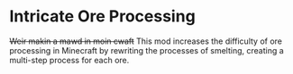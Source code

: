 # Intricate Ore Processing
~~Weir makin a mawd in moin cwaft~~
This mod increases the difficulty of ore processing in Minecraft by rewriting the processes of smelting, creating a multi-step process for each ore.
